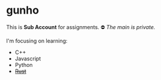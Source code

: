 # gunho

This is **Sub Account** for assignments. :no_entry: _The main is private._

I'm focusing on learning:
* C++
* Javascript
* Python
* ~~[Rust](https://en.wikipedia.org/wiki/Rust_(programming_language))~~
